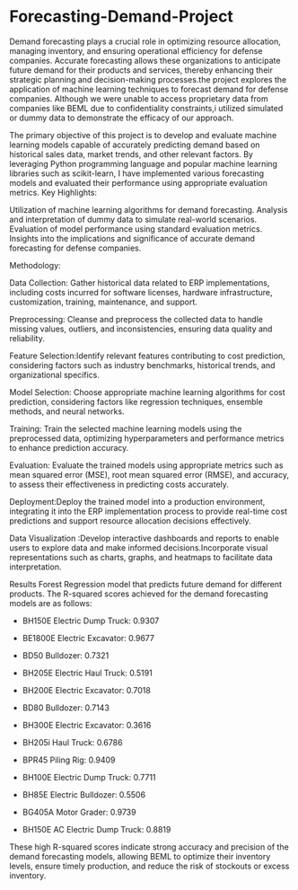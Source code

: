 # Forecasting-Demand-Project
Demand forecasting plays a crucial role in optimizing resource allocation, managing inventory, and ensuring operational efficiency for defense companies. Accurate forecasting allows these organizations to anticipate future demand for their products and services, thereby enhancing their strategic planning and decision-making processes.the project explores the application of machine learning techniques to forecast demand for defense companies. Although we were unable to access proprietary data from companies like BEML due to confidentiality constraints,i utilized simulated or dummy data to demonstrate the efficacy of our approach.

The primary objective of this project is to develop and evaluate machine learning models capable of accurately predicting demand based on historical sales data, market trends, and other relevant factors. By leveraging Python programming language and popular machine learning libraries such as scikit-learn, I have implemented various forecasting models and evaluated their performance using appropriate evaluation metrics.
Key Highlights:

Utilization of machine learning algorithms for demand forecasting.
Analysis and interpretation of dummy data to simulate real-world scenarios.
Evaluation of model performance using standard evaluation metrics.
Insights into the implications and significance of accurate demand forecasting for defense companies.

Methodology:

Data Collection: Gather historical data related to ERP implementations, including costs incurred for software licenses, hardware infrastructure, customization, training, maintenance, and support.

Preprocessing: Cleanse and preprocess the collected data to handle missing values, outliers, and inconsistencies, ensuring data quality and reliability.

Feature Selection:Identify relevant features contributing to cost prediction, considering factors such as industry benchmarks, historical trends, and organizational specifics.

Model Selection: Choose appropriate machine learning algorithms for cost prediction, considering factors like regression techniques, ensemble methods, and neural networks.

Training: Train the selected machine learning models using the preprocessed data, optimizing hyperparameters and performance metrics to enhance prediction accuracy.

Evaluation: Evaluate the trained models using appropriate metrics such as mean squared error (MSE), root mean squared error (RMSE), and accuracy, to assess their effectiveness in predicting costs accurately.

Deployment:Deploy the trained model into a production environment, integrating it into the ERP implementation process to provide real-time cost predictions and support resource allocation decisions effectively.

Data Visualization :Develop interactive dashboards and reports to enable users to explore data and make informed decisions.Incorporate visual representations such as charts, graphs, and heatmaps to facilitate data interpretation.

Results
Forest Regression model that predicts future demand for different products. The R-squared scores achieved for the demand forecasting models are as follows:
-	BH150E Electric Dump Truck: 0.9307

-	BE1800E Electric Excavator: 0.9677

-	BD50 Bulldozer: 0.7321

-	BH205E Electric Haul Truck: 0.5191

-	BH200E Electric Excavator: 0.7018

-	BD80 Bulldozer: 0.7143

-	BH300E Electric Excavator: 0.3616

-	BH205i Haul Truck: 0.6786

-	BPR45 Piling Rig: 0.9409

-	BH100E Electric Dump Truck: 0.7711

-	BH85E Electric Bulldozer: 0.5506

-	BG405A Motor Grader: 0.9739

-	BH150E AC Electric Dump Truck: 0.8819


These high R-squared scores indicate strong accuracy and precision of the demand forecasting models, allowing BEML to optimize their inventory levels, ensure timely production, and reduce the risk of stockouts or excess inventory.



